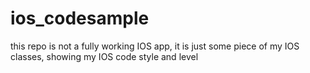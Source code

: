 # ios_codesample
this repo is not a fully working IOS app, it is just some piece of my IOS classes, showing my IOS code style and level
